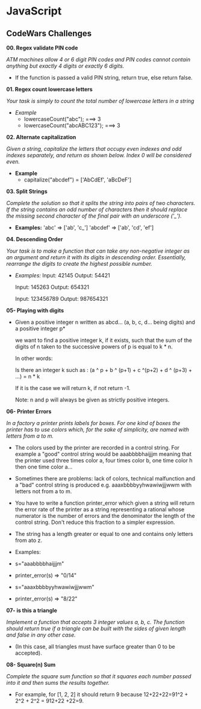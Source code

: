 # JavaScript

## CodeWars Challenges

**00. Regex validate PIN code**

_ATM machines allow 4 or 6 digit PIN codes and PIN codes cannot contain anything but exactly 4 digits or exactly 6 digits._

- If the function is passed a valid PIN string, return true, else return false.

**01. Regex count lowercase letters**

_Your task is simply to count the total number of lowercase letters in a string_

- _Example_
  - lowercaseCount("abc"); ===> 3
  - lowercaseCount("abcABC123"); ===> 3

**02. Alternate capitalization**

_Given a string, capitalize the letters that occupy even indexes and odd indexes separately, and return as shown below. Index 0 will be considered even._

- **Example**
  - capitalize("abcdef") = ['AbCdEf', 'aBcDeF']

**03. Split Strings**

_Complete the solution so that it splits the string into pairs of two characters. If the string contains an odd number of characters then it should replace the missing second character of the final pair with an underscore ('\_')._

- **Examples:**
  'abc' => ['ab', 'c_']
  'abcdef' => ['ab', 'cd', 'ef']

**04. Descending Order**

_Your task is to make a function that can take any non-negative integer as an argument and return it with its digits in descending order. Essentially, rearrange the digits to create the highest possible number._

- _Examples:_
  Input: 42145 Output: 54421

  Input: 145263 Output: 654321

  Input: 123456789 Output: 987654321

**05- Playing with digits**

- Given a positive integer n written as abcd... (a, b, c, d... being digits) and a positive integer p\*

  we want to find a positive integer k, if it exists, such that the sum of the digits of n taken to the successive powers of p is equal to k \* n.

  In other words:

  Is there an integer k such as : (a ^ p + b ^ (p+1) + c ^(p+2) + d ^ (p+3) + ...) = n \* k

  If it is the case we will return k, if not return -1.

  Note: n and p will always be given as strictly positive integers.

**06- Printer Errors**

_In a factory a printer prints labels for boxes. For one kind of boxes the printer has to use colors which, for the sake of simplicity, are named with letters from a to m._

- The colors used by the printer are recorded in a control string. For example a "good" control string would be aaabbbbhaijjjm meaning that the printer used three times color a, four times color b, one time color h then one time color a...

- Sometimes there are problems: lack of colors, technical malfunction and a "bad" control string is produced e.g. aaaxbbbbyyhwawiwjjjwwm with letters not from a to m.

- You have to write a function printer_error which given a string will return the error rate of the printer as a string representing a rational whose numerator is the number of errors and the denominator the length of the control string. Don't reduce this fraction to a simpler expression.

- The string has a length greater or equal to one and contains only letters from ato z.

- Examples:
- s="aaabbbbhaijjjm"
- printer_error(s) => "0/14"

- s="aaaxbbbbyyhwawiwjjjwwm"
- printer_error(s) => "8/22"

**07- is this a triangle**

_Implement a function that accepts 3 integer values a, b, c. The function should return true if a triangle can be built with the sides of given length and false in any other case._

- (In this case, all triangles must have surface greater than 0 to be accepted).

**08- Square(n) Sum**

_Complete the square sum function so that it squares each number passed into it and then sums the results together._

- For example, for [1, 2, 2] it should return 9 because 12+22+22=91^2 + 2^2 + 2^2 = 912+22 +22=9.
